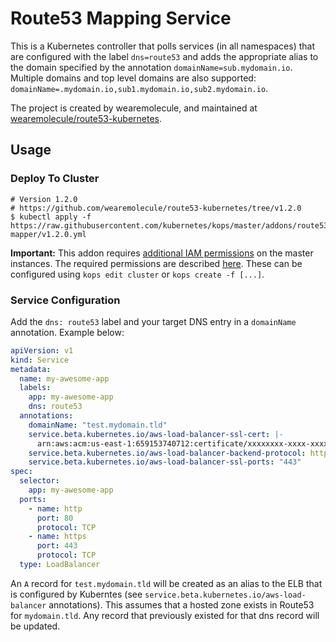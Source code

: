 # Route53 Mapping Service

This is a Kubernetes controller that polls services (in all namespaces) that are
configured with the label `dns=route53` and adds the appropriate alias to the
domain specified by the annotation `domainName=sub.mydomain.io`. Multiple
domains and top level domains are also supported:
`domainName=.mydomain.io,sub1.mydomain.io,sub2.mydomain.io`.

The project is created by wearemolecule, and maintained at
[wearemolecule/route53-kubernetes](https://github.com/wearemolecule/route53-kubernetes).

## Usage

### Deploy To Cluster

```
# Version 1.2.0
# https://github.com/wearemolecule/route53-kubernetes/tree/v1.2.0
$ kubectl apply -f https://raw.githubusercontent.com/kubernetes/kops/master/addons/route53-mapper/v1.2.0.yml
```

**Important:**
This addon requires [additional IAM permissions](../../docs/iam_roles.md) on the master instances.
The required permissions are described [here](https://github.com/wearemolecule/route53-kubernetes).
These can be configured using `kops edit cluster` or `kops create -f [...]`.

### Service Configuration

Add the `dns: route53` label and your target DNS entry in a `domainName`
annotation. Example below:

```yaml
apiVersion: v1
kind: Service
metadata:
  name: my-awesome-app
  labels:
    app: my-awesome-app
    dns: route53
  annotations:
    domainName: "test.mydomain.tld"
    service.beta.kubernetes.io/aws-load-balancer-ssl-cert: |-
      arn:aws:acm:us-east-1:659153740712:certificate/xxxxxxxx-xxxx-xxxx-xxxx-xxxxxxxxxxxx
    service.beta.kubernetes.io/aws-load-balancer-backend-protocol: http
    service.beta.kubernetes.io/aws-load-balancer-ssl-ports: "443"
spec:
  selector:
    app: my-awesome-app
  ports:
    - name: http
      port: 80
      protocol: TCP
    - name: https
      port: 443
      protocol: TCP
  type: LoadBalancer
```

An `A` record for `test.mydomain.tld` will be created as an alias to the ELB
that is configured by Kuberntes (see `service.beta.kubernetes.io/aws-load-
balancer` annotations). This assumes that a hosted zone exists in Route53 for
`mydomain.tld`. Any record that previously existed for that dns record will be
updated.



